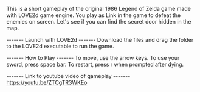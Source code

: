 This is a short gameplay of the original 1986 Legend of Zelda game made with LOVE2d game engine. You play as Link in the game to defeat the enemies on screen. Let's see if you can find the secret door hidden in the map.

------- Launch with LOVE2d -------
Download the files and drag the folder to the LOVE2d executable to run the game.

------- How to Play -------
To move, use the arrow keys.
To use your sword, press space bar.
To restart, press r when prompted after dying.

------- Link to youtube video of gameplay -------
https://youtu.be/ZTCgTR3WKEo
